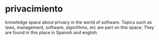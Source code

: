 # privacimiento
knowledge space about privacy in the world of software. Topics such as laws, management, software, algorithms, etc are part on this space; They are found in this place in Spanish and english.
